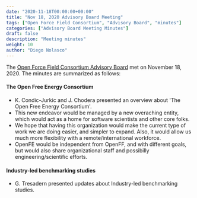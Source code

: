 ```yaml
---
date: "2020-11-18T00:00:00+00:00"
title: "Nov 18, 2020 Advisory Board Meeting"
tags: ["Open Force Field Consortium", "Advisory Board", "minutes"]
categories: ["Advisory Board Meeting Minutes"]
draft: false
description: "Meeting minutes"
weight: 10
author: "Diego Nolasco"
---
```


The [Open Force Field Consortium Advisory Board](https://openforcefield.org/about/organization/#open-force-field-consortium) met on November 18, 2020.
The minutes are summarized as follows:

#### The Open Free Energy Consortium

* K. Condic-Jurkic and J. Chodera presented an overview about 'The Open Free Energy Consortium'.
* This new endeavor would be managed by a new overaching entity, which would act as a home for software scientists and other core folks.
* We hope that having this organization would make the current type of work we are doing easier, and simpler to expand. Also, it would allow us much more flexibility with a remote/international workforce.
* OpenFE would be independent from OpenFF, and with different goals, but would also share organizational staff and possibilly engineering/scientific efforts. 
 
#### Industry-led benchmarking studies

* G. Tresadern presented updates about Industry-led benchmarking studies.

